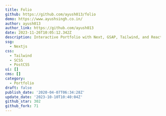 ```yaml
---
title: Folio
github: https://github.com/ayush013/folio
demo: https://www.ayushsingh.co.in/
author: ayush013
author_link: https://github.com/ayush013
date: 2023-11-26T10:05:12.342Z
description: Interactive Portfolio with Next, GSAP, Tailwind, and React
ssg:
  - Nextjs
css:
  - Tailwind
  - SCSS
  - PostCSS
ui: []
cms: []
category:
  - Portfolio
draft: false
publish_date: '2020-04-07T06:34:28Z'
update_date: '2023-10-10T10:40:04Z'
github_star: 302
github_fork: 71
---
```

